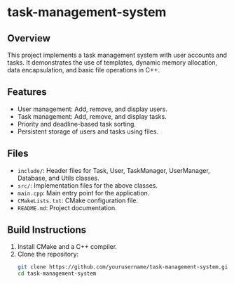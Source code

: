 # task-management-system


## Overview
This project implements a task management system with user accounts and tasks. It demonstrates the use of templates, dynamic memory allocation, data encapsulation, and basic file operations in C++.

## Features
- User management: Add, remove, and display users.
- Task management: Add, remove, and display tasks.
- Priority and deadline-based task sorting.
- Persistent storage of users and tasks using files.

## Files
- `include/`: Header files for Task, User, TaskManager, UserManager, Database, and Utils classes.
- `src/`: Implementation files for the above classes.
- `main.cpp`: Main entry point for the application.
- `CMakeLists.txt`: CMake configuration file.
- `README.md`: Project documentation.

## Build Instructions
1. Install CMake and a C++ compiler.
2. Clone the repository:
   ```bash
   git clone https://github.com/yourusername/task-management-system.git
   cd task-management-system
